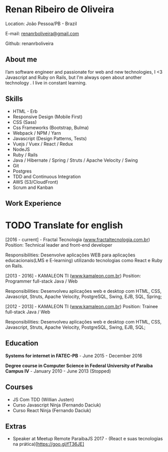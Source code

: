# Renan Ribeiro de Oliveira

Location: João Pessoa/PB - Brazil

E-mail: renanrboliveira@gmail.com

Github: renanrboliveira

## About me

I’am software engineer and passionate for web and new technologies, I <3 Javascript and Ruby on Rails, but I'm always open about another technology . I live in constant learning.

## Skills

* HTML - Erb
* Responsive Design (Mobile First)
* CSS (Sass)
* Css Frameworks (Bootstrap, Bulma)
* Webpack / NPM / Yarn 
* Javascript (Design Patterns, Tests)
* Vuejs / Vuex / React / Redux
* NodeJS
* Ruby / Rails
* Java / Hibernate / Spring / Struts / Apache Velocity / Swing
* Git
* Postgres
* TDD and Continuous Integration
* AWS (S3/CloudFront)
* Scrum and Kanban

## Work Experience
# TODO Translate for english 
[2016 - current]  - Fractal Tecnologia (www.fractaltecnologia.com.br)
Position: Technical leader and front-end developer

Responsibilities: Desenvolve aplicações WEB para aplicações educacionais(LMS e E-learning) utilizando tecnologias como React e Ruby on Rails.

[2013 - 2016]  - KAMALEON TI (www.kamaleon.com.br)
Position: Programmer full-stack Java / Web

Responsibilities: Desenvolveu aplicações web e desktop com HTML, CSS, Javascript, Struts, Apache Velocity, PostgreSQL, Swing, EJB, SQL, Spring;	


[2012 - 2013] - KAMALEON TI (www.kamaleon.com.br)
Position: Trainee full-stack Java / Web

Responsibilities: Desenvolveu aplicações web e desktop com HTML, CSS, Javascript, Struts, Apache Velocity, PostgreSQL, Swing, EJB, SQL;

## Education

**Systems for internet in FATEC-PB** - June 2015 - December 2016

**Degree course in Computer Science in Federal University of Paraiba Campus IV** - January 2010 - June 2013 (Stopped)

## Courses

* JS Com TDD (Willian Justen)
* Curso Javascript Ninja (Fernando Daciuk)
* Curso React Ninja (Fernando Daciuk)

## Extras

* Speaker at Meetup Remote ParaibaJS 2017 - (React e suas tecnologias na prática)[https://goo.gl/fT36JE]
